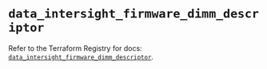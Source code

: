 # `data_intersight_firmware_dimm_descriptor`

Refer to the Terraform Registry for docs: [`data_intersight_firmware_dimm_descriptor`](https://registry.terraform.io/providers/ciscodevnet/intersight/1.0.71/docs/data-sources/firmware_dimm_descriptor).
